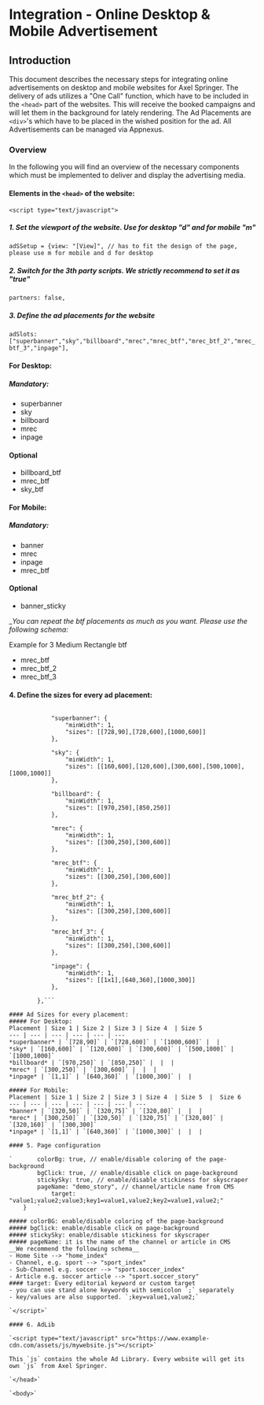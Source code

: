 # Integration - Online Desktop & Mobile Advertisement

## Introduction

This document describes the necessary steps for integrating online advertisements on desktop and mobile websites for Axel Springer. 
The delivery of ads utilizes a "One Call" function, which have to be included in the `<head>` part of the websites. This will receive the booked campaigns and will let them in the background for lately rendering. The Ad Placements are `<div>`'s which have to be placed in the wished position for the ad. All Advertisements can be managed via Appnexus.

### Overview

In the following you will find an overview of the necessary components which must be implemented to deliver and display the advertising media.

#### Elements in the `<head>` of the website:

`<script type="text/javascript">`

##### 1. Set the viewport of the website. Use for desktop "d" and for mobile "m"

`adSSetup = {view: "[View]", // has to fit the design of the page, please use m for mobile and d for desktop`

##### 2. Switch for the 3th party scripts. We strictly recommend to set it as "true"

`partners: false,`

##### 3. Define the ad placements for the website

`adSlots: ["superbanner","sky","billboard","mrec","mrec_btf","mrec_btf_2","mrec_btf_3","inpage"],`

#### For Desktop:
##### Mandatory:
- superbanner
- sky
- billboard
- mrec
- inpage
#### Optional
- billboard_btf
- mrec_btf
- sky_btf

#### For Mobile:
##### Mandatory:
- banner
- mrec
- inpage
- mrec_btf

#### Optional
- banner_sticky

__You can repeat the _btf placements as much as you want. Please use the following schema:__

Example for 3 Medium Rectangle btf

- mrec_btf
- mrec_btf_2
- mrec_btf_3

#### 4. Define the sizes for every ad placement:


```adSlotSizes: {

			"superbanner": {
				"minWidth": 1,
				"sizes": [[728,90],[728,600],[1000,600]]
			},
      
			"sky": {
				"minWidth": 1,
				"sizes": [[160,600],[120,600],[300,600],[500,1000],[1000,1000]]
			},
      
			"billboard": {
				"minWidth": 1,
				"sizes": [[970,250],[850,250]]
			},
      
			"mrec": {
				"minWidth": 1,
				"sizes": [[300,250],[300,600]]
			},
      
			"mrec_btf": {
				"minWidth": 1,
				"sizes": [[300,250],[300,600]]
			},
      
			"mrec_btf_2": {
				"minWidth": 1,
				"sizes": [[300,250],[300,600]]
			},
      
			"mrec_btf_3": {
				"minWidth": 1,
				"sizes": [[300,250],[300,600]]
			},
      
			"inpage": {
				"minWidth": 1,
				"sizes": [[1x1],[640,360],[1000,300]]
			},
      
		},```

#### Ad Sizes for every placement:
##### For Desktop:
Placement | Size 1 | Size 2 | Size 3 | Size 4  | Size 5 
--- | --- | --- | --- | --- | ---
*superbanner* | `[728,90]` | `[728,600]` | `[1000,600]` |  | 
*sky* | `[160,600]` | `[120,600]` | `[300,600]` | `[500,1000]` | `[1000,1000]`
*billboard* | `[970,250]` | `[850,250]` |  |  | 
*mrec* | `[300,250]` | `[300,600]` |  |  | 
*inpage* | `[1,1]` | `[640,360]` | `[1000,300]` |  | 

##### For Mobile:
Placement | Size 1 | Size 2 | Size 3 | Size 4  | Size 5  |  Size 6
--- | --- | --- | --- | --- | --- | ---
*banner* | `[320,50]` | `[320,75]` | `[320,80]` |  |  |  
*mrec* | `[300,250]` | `[320,50]` | `[320,75]` | `[320,80]` | `[320,160]` | `[300,300]`
*inpage* | `[1,1]` | `[640,360]` | `[1000,300]` |  |  | 

#### 5. Page configuration

`		colorBg: true, // enable/disable coloring of the page-background
		bgClick: true, // enable/disable click on page-background
		stickySky: true, // enable/disable stickiness for skyscraper
		pageName: "demo_story", // channel/article name from CMS
        	target: "value1;value2;value3;key1=value1,value2;key2=value1,value2;"
	}	`

##### colorBG: enable/disable coloring of the page-background
##### bgClick: enable/disable click on page-background
##### stickySky: enable/disable stickiness for skyscraper
##### pageName: it is the name of the channel or article in CMS
__We recommend the following schema__
- Home Site --> "home_index"
- Channel, e.g. sport --> "sport_index"
- Sub-Channel e.g. soccer --> "sport.soccer_index"
- Article e.g. soccer article --> "sport.soccer_story"
#### target: Every editorial keyword or custom target
- you can use stand alone keywords with semicolon `;` separately
- key/values are also supported. `;key=value1,value2;`

`</script>`

#### 6. AdLib

`<script type="text/javascript" src="https://www.example-cdn.com/assets/js/mywebsite.js"></script>`

This `js` contains the whole Ad Library. Every website will get its own `js` from Axel Springer.

`</head>`

`<body>`
